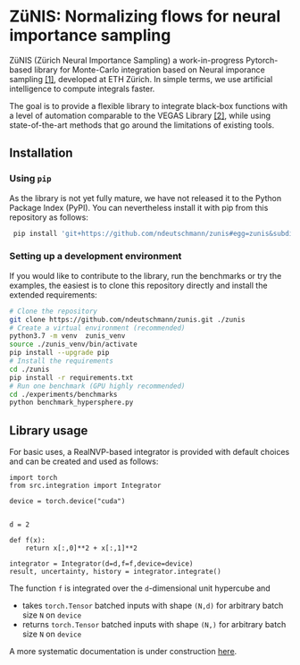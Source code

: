 ZüNIS: Normalizing flows for neural importance sampling
==============================

ZüNIS (Zürich Neural Importance Sampling) a work-in-progress Pytorch-based library for Monte-Carlo integration
 based on Neural imporance sampling [[1]](https://arxiv.org/abs/1808.03856), developed at ETH Zürich.
In simple terms, we use artificial intelligence to compute integrals faster.

The goal is to provide a flexible library to integrate black-box functions with a level of automation comparable to the
VEGAS Library [[2]](https://pypi.org/project/vegas/), while using state-of-the-art methods that go around
the limitations of existing tools.

## Installation

### Using `pip`

As the library is not yet fully mature, we have not released it to the Python Package Index (PyPI).
You can nevertheless install it with pip from this repository as follows:
```bash
 pip install 'git+https://github.com/ndeutschmann/zunis#egg=zunis&subdirectory=zunis_lib'
```

### Setting up a development environment

If you would like to contribute to the library, run the benchmarks or try the examples,
the easiest is to clone this repository directly and install the extended requirements:
````bash
# Clone the repository
git clone https://github.com/ndeutschmann/zunis.git ./zunis
# Create a virtual environment (recommended)
python3.7 -m venv  zunis_venv
source ./zunis_venv/bin/activate
pip install --upgrade pip
# Install the requirements
cd ./zunis
pip install -r requirements.txt
# Run one benchmark (GPU highly recommended)
cd ./experiments/benchmarks
python benchmark_hypersphere.py
````

## Library usage

For basic uses, a RealNVP-based integrator is provided with default choices and can be created and used as follows:

```
import torch
from src.integration import Integrator

device = torch.device("cuda")


d = 2

def f(x):
    return x[:,0]**2 + x[:,1]**2

integrator = Integrator(d=d,f=f,device=device)
result, uncertainty, history = integrator.integrate()
```

The function `f` is integrated over the `d`-dimensional unit hypercube and 

* takes `torch.Tensor` batched inputs with shape `(N,d)` for arbitrary batch size `N` on `device`
* returns `torch.Tensor` batched inputs with shape `(N,)` for arbitrary batch size `N` on `device`

A more systematic documentation is under construction [here](https://ndeutschmann.github.io/zunis).